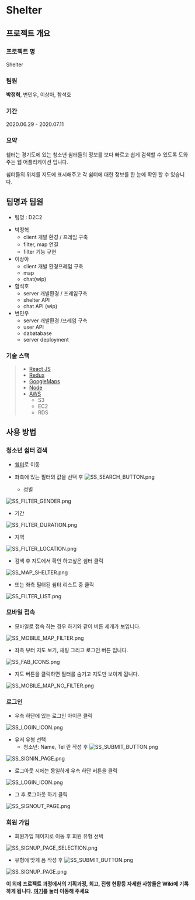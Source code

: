 
# Shelter
## 프로젝트 개요
### 프로젝트 명
Shelter

### 팀원
**박정혁**, 변민우, 이상아, 함석호

### 기간
2020.06.29 - 2020.07.11

### 요약
쉘터는 경기도에 있는 청소년 쉼터들의 정보를 보다 빠르고 쉽게 검색할 수 있도록 도와주는 웹 어플리케이션 입니다.

쉼터들의 위치를 지도에 표시해주고 각 쉼터에 대한 정보를 한 눈에 확인 할 수 있습니다.

## 팀명과 팀원

- 팀명 : D2C2

* 박정혁
  - client 개발 환경 / 프레임 구축
  - filter, map 연결
  - filter 기능 구현
* 이상아
  - client 개발 환경프레임 구축
  - map
  - chat(wip)
* 함석호
  - server 개발환경 / 프레임구축
  - shelter API
  - chat API (wip)
* 변민우
  - server 개발환경 /프레임 구축
  - user API
  - dabatabase
  - server deployment


### 기술 스택

> - [React JS](http://reactjs.org/)
> - [Redux](https://redux.js.org/)
> - [GoogleMaps](https://developers.google.com/maps/documentation?hl=ko)
> - [Node](https://nodejs.org/en/)
> - [AWS](https://aws.amazon.com/ko/)
>   - S3
>   - EC2
>   - RDS


## 사용 방법

### 청소년 쉼터 검색

- [쉘터](http://first-project-shelter.s3-website.ap-northeast-2.amazonaws.com/)로 이동

- 좌측에 있는 필터의 값을 선택 후 ![SS_SEARCH_BUTTON.png](README-resource/SS_SEARCH_BUTTON.png)

  - 성별

![SS_FILTER_GENDER.png](README-resource/SS_FILTER_GENDER.png)

- 기간

![SS_FILTER_DURATION.png](README-resource/SS_FILTER_DURATION.png)

- 지역

![SS_FILTER_LOCATION.png](README-resource/SS_FILTER_LOCATION.png)

- 검색 후 지도에서 확인 하고싶은 쉼터 클릭

![SS_MAP_SHELTER.png](README-resource/SS_MAP_SHELTER.png)

- 또는 좌측 필터된 쉼터 리스트 중 클릭

![SS_FILTER_LIST.png](README-resource/SS_FILTER_LIST.png)

### 모바일 접속

- 모바일로 접속 하는 경우 하기와 같이 버튼 세개가 보입니다.

![SS_MOBILE_MAP_FILTER.png](README-resource/SS_MOBILE_MAP_FILTER.png)

- 좌측 부터 지도 보기, 채팅 그리고 로그인 버튼 입니다.

![SS_FAB_ICONS.png](README-resource/SS_FAB_ICONS.png)

- 지도 버튼을 클릭하면 필터를 숨기고 지도만 보이게 됩니다.

![SS_MOBILE_MAP_NO_FILTER.png](README-resource/SS_MOBILE_MAP_NO_FILTER.png)

### 로그인

- 우측 하단에 있는 로그인 아이콘 클릭

![SS_LOGIN_ICON.png](README-resource/SS_LOGIN_ICON.png)

- 유저 유형 선택
  - 청소년: Name, Tel 란 작성 후 ![SS_SUBMIT_BUTTON.png](README-resource/SS_SUBMIT_BUTTON.png)

![SS_SIGNIN_PAGE.png](README-resource/SS_SIGNIN_PAGE.png)

- 로그아웃 시에는 동일하게 우측 하단 버튼을 클릭

![SS_LOGIN_ICON.png](README-resource/SS_LOGIN_ICON.png)

- 그 후 로그아웃 하기 클릭

![SS_SIGNOUT_PAGE.png](README-resource/SS_SIGNOUT_PAGE.png)

### 회원 가입

- 회원가입 페이지로 이동 후 회원 유형 선택

![SS_SIGNUP_PAGE_SELECTION.png](README-resource/SS_SIGNUP_PAGE_SELECTION.png)

- 유형에 맞게 폼 작성 후 ![SS_SUBMIT_BUTTON.png](README-resource/SS_SUBMIT_BUTTON.png)

![SS_SIGNUP_PAGE.png](README-resource/SS_SIGNUP_PAGE.png)

**이 외에 프로젝트 과정에서의 기획과정, 회고, 진행 현황등 자세한 사항들은 Wiki에 기록하게 됩니다. [여기](https://github.com/codestates/shelter/wiki)를 눌러 이동해 주세요**
